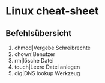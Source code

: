 # Linux cheat-sheet

## Befehlsübersicht

1. chmod|Vergebe Schreibrechte
2. chown|Benutzer
3. rm|lösche Datei
4. touch|Leere Datei anlegen
5. dig|DNS lookup Werkzeug

